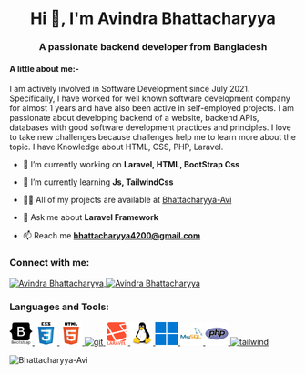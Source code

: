 <h1 align="center">Hi 👋, I'm Avindra Bhattacharyya</h1>
<h3 align="center">A passionate backend developer from Bangladesh</h3>

<!-- About myself -->
<p align="left">
    <h4> A little about me:- </h4>
I am actively involved in Software Development since July 2021. Specifically, I have worked for well known software development company for almost 1 years and have also been active in self-employed projects. I am passionate about developing backend of a website, backend APIs, databases with good software development practices and principles.
I love to take new challenges because challenges help me to learn more about the topic.
I have Knowledge about HTML, CSS, PHP, Laravel.
</p>

- 🔭 I’m currently working on **Laravel, HTML, BootStrap Css**

- 🌱 I’m currently learning **Js, TailwindCss**

- 👨‍💻 All of my projects are available at [Bhattacharyya-Avi](Bhattacharyya-Avi)

- 💬 Ask me about **Laravel Framework**

- 📫 Reach me **bhattacharyya4200@gmail.com**

<!-- social link -->
<h3 align="left">Connect with me:</h3>
<p align="left">
    <!-- LinkedIn -->
    <a href="" target="blank">
        <img align="center" src="https://raw.githubusercontent.com/rahuldkjain/github-profile-readme-generator/master/src/images/icons/Social/linked-in-alt.svg" alt="Avindra Bhattacharyya" height="30" width="40" />
    </a>
    <!-- Facebook -->
    <a href="" target="blank">
        <img align="center" src="https://raw.githubusercontent.com/rahuldkjain/github-profile-readme-generator/master/src/images/icons/Social/facebook.svg" alt="Avindra Bhattacharyya" height="30" width="40" />
    </a>
</p>

<!-- Language and tools -->
<h3 align="left">Languages and Tools:</h3>
<p align="left"> 
    <!-- Bootstrap -->
    <a href="https://getbootstrap.com" target="_blank" rel="noreferrer"> 
        <img src="https://raw.githubusercontent.com/devicons/devicon/master/icons/bootstrap/bootstrap-plain-wordmark.svg" alt="bootstrap" width="40" height="40"/> 
    </a> 
    <!-- Css -->
    <a href="https://www.w3schools.com/css/" target="_blank" rel="noreferrer"> 
        <img src="https://raw.githubusercontent.com/devicons/devicon/master/icons/css3/css3-original-wordmark.svg" alt="css3" width="40" height="40"/> 
    </a> 
    <!-- Html --> 
    <a href="https://www.w3.org/html/" target="_blank" rel="noreferrer"> 
        <img src="https://raw.githubusercontent.com/devicons/devicon/master/icons/html5/html5-original-wordmark.svg" alt="html5" width="40" height="40"/> 
    </a>
    <!-- git -->
    <a href="https://git-scm.com/" target="_blank" rel="noreferrer"> 
        <img src="https://www.vectorlogo.zone/logos/git-scm/git-scm-icon.svg" alt="git" width="40" height="40"/> 
    </a>
      <!-- Laravel -->
    <a href="https://laravel.com/" target="_blank" rel="noreferrer"> 
        <img src="https://raw.githubusercontent.com/devicons/devicon/master/icons/laravel/laravel-plain-wordmark.svg" alt="laravel" width="40" height="40"/> 
    </a> 
    <!-- Linux -->
    <a href="https://www.linux.org/" target="_blank" rel="noreferrer"> 
        <img src="https://raw.githubusercontent.com/devicons/devicon/master/icons/linux/linux-original.svg" alt="linux" width="40" height="40"/> 
    </a> 
    <!-- Windows -->
    <a href="https://www.microsoft.com/en-us/" target="_blank" rel="noreferrer"> 
        <img src="https://raw.githubusercontent.com/github/explore/379d49236d826364be968345e0a085d044108cff/topics/windows/windows.png" alt="windows" width="40" height="40"/> 
    </a> 
    <!-- Mysql -->
    <a href="https://www.mysql.com/" target="_blank" rel="noreferrer"> 
        <img src="https://raw.githubusercontent.com/devicons/devicon/master/icons/mysql/mysql-original-wordmark.svg" alt="mysql" width="40" height="40"/> 
    </a> 
    <!-- Php -->
    <a href="https://www.php.net" target="_blank" rel="noreferrer"> 
        <img src="https://raw.githubusercontent.com/devicons/devicon/master/icons/php/php-original.svg" alt="php" width="40" height="40"/> 
    </a>
    <!-- Tailwind -->
    <a href="https://tailwindcss.com/" target="_blank" rel="noreferrer"> 
        <img src="https://www.vectorlogo.zone/logos/tailwindcss/tailwindcss-icon.svg" alt="tailwind" width="40" height="40"/> 
    </a>
</p>

<!-- <p>
    <img align="center" src="https://github-readme-stats.vercel.app/api/top-langs?username=Bhattacharyya-Avi&show_icons=true&locale=en&layout=compact" alt="Bhattacharyya-Avi" />
</p> -->

<!-- <p>&nbsp;
    <img align="center" src="https://github-readme-stats.vercel.app/api?username=Bhattacharyya-Avi&show_icons=true&locale=en" alt="Bhattacharyya-Avi" />
</p> -->

<p>
    <img align="center" src="https://github-readme-streak-stats.herokuapp.com/?user=Bhattacharyya-Avi&" alt="Bhattacharyya-Avi" />
</p>
